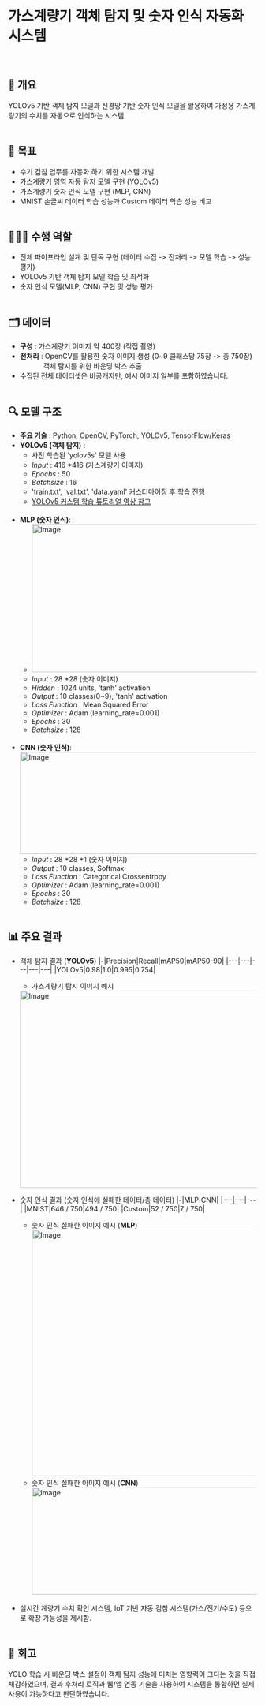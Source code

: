 # 가스계량기 객체 탐지 및 숫자 인식 자동화 시스템
<br>

## 💬 개요
YOLOv5 기반 객체 탐지 모델과 신경망 기반 숫자 인식 모델을 활용하여 가정용 가스계량기의 수치를 자동으로 인식하는 시스템
<br><br>

## 📌 목표
- 수기 검침 업무를 자동화 하기 위한 시스템 개발
- 가스계량기 영역 자동 탐지 모델 구현 (YOLOv5)
- 가스계량기 숫자 인식 모델 구현 (MLP, CNN)
- MNIST 손글씨 데이터 학습 성능과 Custom 데이터 학습 성능 비교
<br><br>

## 🙋🏻‍♀️ 수행 역할
- 전체 파이프라인 설계 및 단독 구현 (데이터 수집 -> 전처리 -> 모델 학습 -> 성능 평가)
- YOLOv5 기반 객체 탐지 모델 학습 및 최적화
- 숫자 인식 모델(MLP, CNN) 구현 및 성능 평가
<br><br>

## 🗂️ 데이터
- **구성** : 가스계량기 이미지 약 400장 (직접 촬영)
- **전처리** : OpenCV를 활용한 숫자 이미지 생성 (0~9 클래스당 75장 -> 총 750장) <br>
  &nbsp;&nbsp;&nbsp;&nbsp;&nbsp;&nbsp;&nbsp;&nbsp;&nbsp;&nbsp;&nbsp; 객체 탐지를 위한 바운딩 박스 추출
- 수집된 전체 데이터셋은 비공개지만, 예시 이미지 일부를 포함하였습니다.
<br><br>

## 🔍 모델 구조
- **주요 기술** : Python, OpenCV, PyTorch, YOLOv5, TensorFlow/Keras
- **YOLOv5 (객체 탐지)** :
  - 사전 학습된 'yolov5s' 모델 사용
  - *Input* : 416 *416 (가스계량기 이미지)
  - *Epochs* : 50
  - *Batchsize* : 16
  - 'train.txt', 'val.txt', 'data.yaml' 커스터마이징 후 학습 진행
  - [YOLOv5 커스텀 학습 튜토리얼 영상 참고](https://youtu.be/T0DO1C8uYP8?si=dSr4nJK_Cg9B-Bf9) <br><br>
- **MLP (숫자 인식)**:
  - <img width="600" height="300" alt="Image" src="https://github.com/user-attachments/assets/fd8b7913-c11c-45da-8e18-11b2a063cf1e"/>
  - *Input* : 28 *28 (숫자 이미지) 
  - *Hidden* : 1024 units, 'tanh' activation
  - *Output* : 10 classes(0~9), 'tanh' activation
  - *Loss Function* : Mean Squared Error
  - *Optimizer* : Adam (learning_rate=0.001)
  - *Epochs* : 30
  - *Batchsize* : 128
  <br>
- **CNN (숫자 인식)**:
   <img width="1280" height="207" alt="Image" src="https://github.com/user-attachments/assets/160f65cb-af25-44d1-98a4-838a7264e1a0" />
   - *Input* : 28 *28 *1 (숫자 이미지)
   - *Output* : 10 classes, Softmax
   - *Loss Function* : Categorical Crossentropy
   - *Optimizer* : Adam (learning_rate=0.001)
   - *Epochs* : 30
   - *Batchsize* : 128
  <br><br>

## 📊 주요 결과
- 객체 탐지 결과 (**YOLOv5**)
  |-|Precision|Recall|mAP50|mAP50-90|
  |---|---|---|---|---|
  |YOLOv5|0.98|1.0|0.995|0.754|
    - 가스계량기 탐지 이미지 예시
  <img width="800" height="400" alt="Image" src="https://github.com/user-attachments/assets/98c6cb40-317e-4aab-8721-fe2bc0a66dba" />

- 숫자 인식 결과 (숫자 인식에 실패한 데이터/총 데이터)
  |-|MLP|CNN|
  |---|---|---|
  |MNIST|646 / 750|494 / 750|
  |Custom|52 / 750|7 / 750|
    - 숫자 인식 실패한 이미지 예시 (**MLP**)
      <img width="1500" height="500" alt="Image" src="https://github.com/user-attachments/assets/ff2d0ab9-5f98-4342-b4ea-651899068fa7" />
    - 숫자 인식 실패한 이미지 예시 (**CNN**)
      <img width="1370" height="217" alt="Image" src="https://github.com/user-attachments/assets/a87e68a0-ccf4-43d6-8e48-46b9483fbf66" />
- 실시간 계량기 수치 확인 시스템, IoT 기반 자동 검침 시스템(가스/전기/수도) 등으로 확장 가능성을 제시함.
<br><br>

## 🔁 회고
YOLO 학습 시 바운딩 박스 설정이 객체 탐지 성능에 미치는 영향력이 크다는 것을 직접 체감하였으며, 결과 후처리 로직과 웹/앱 연동 기술을 사용하여 시스템을 통합하면 실제 사용이 가능하다고 판단하였습니다.
